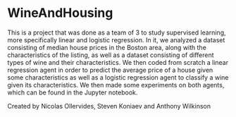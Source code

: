 # WineAndHousing
This is a project that was done as a team of 3 to study supervised learning, more specifically linear and logistic regression. In it, we analyzed a dataset consisting of median house prices in the Boston area, along with the characteristics of the listing, as well as a dataset consisting of different types of wine and their characteristics. We then coded from scratch a linear regression agent in order to predict the average price of a house given some characteristics as well as a logistic regression agent to classify a wine given its characteristics. We then made some experiments on both agents, which can be found in the Jupyter notebook.

Created by Nicolas Ollervides, Steven Koniaev and Anthony Wilkinson
